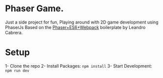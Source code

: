 # Phaser Game.
Just a side project for fun, Playing around with 2D game development using PhaserJs
Based on the [Phaser+ES6+Webpack](https://github.com/lean/phaser-es6-webpack) boilerplate by Leandro Cabrera.

# Setup
1- Clone the repo
2- Install Packages:
  ```npm install``` 
3- Start Development:
  ```npm run dev```
